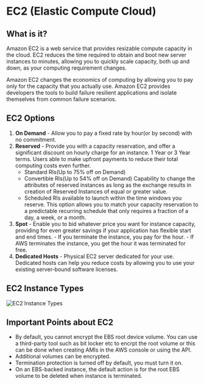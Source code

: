 # EC2 (Elastic Compute Cloud)

## What is it?
Amazon EC2 is a web service that provides resizable compute capacity in the cloud. EC2 reduces the time required to obtain and boot new server instances to minutes, allowing you to quickly scale capacity, both up and down, as your computing requirement changes.

Amazon EC2 changes the economics of computing by allowing you to pay only for the capacity that you actually use. Amazon EC2 provides developers the tools to build failure resilient applications and isolate themselves from common failure scenarios.

## EC2 Options
1. **On Demand** - Allow you to pay a fixed rate by hour(or by second) with no commitment. 
2. **Reserved** - Provide you with a capacity reservation, and offer a significant discount on hourly charge for an instance. 1 Year or 3 Year terms. Users able to make upfront payments to reduce their total computing costs even further.
	- Standard RIs(Up to 75% off on Demand)
	- Convertible RIs(Up to 54% off on Demand) Capability to change the attributes of reserved instances as long as the exchange results in creation of Reserved Instances of equal or greater value.
	- Scheduled RIs available to launch within the time windows you reserve. This option allows you to match your capacity reservation to a predictable recurring schedule that only requires a fraction of a day, a week, or a month.	
3. **Spot** - Enable you to bid whatever price you want for instance capacity, providing for even greater savings if your application has flexible start and end times. 
		- If you terminate the instance, you pay for the hour. 
		- If AWS terminates the instance, you get the hour it was terminated for free.
4. **Dedicated Hosts** - Physical EC2 server dedicated for your use. Dedicated hosts can help you reduce costs by allowing you to use your existing server-bound software licenses.

## EC2 Instance Types
![EC2 Instance Types](https://github.com/varunu28/AWS-Certification-Notes/blob/master/Images/EC2_Instance_Types.png)

## Important Points about EC2
 - By default, you cannot encrypt the EBS root device volume. You can use a third-party tool such as bit locker etc to encrpt the root volume or this can be done when creating AMIs in the AWS console or using the API.
 - Additional volumes can be encrypted. 
 - Termination protection is turned off by default, you must turn it on.
 - On an EBS-backed instance, the default action is for the root EBS volume to be deleted when instance is terminated.
